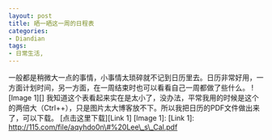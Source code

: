 ```yaml
---
layout: post
title: 晒一晒这一周的日程表
categories:
- Diandian
tags:
- 日常生活, 
---
```

一般都是稍微大一点的事情，小事情太琐碎就不记到日历里去。日历非常好用，一方面计划时间，另一方面，在一周结束时也可以看看自己一周都做了些什么。 !\[Image 1\]\[\] 我知道这个表看起来实在是太小了，没办法，平常我用的时候是这个的两倍大（Ctrl++），只是图片太大博客放不下。所以我把日历的PDF文件做出来了，可以下载。 \[点击这里下载\]\[Link 1\] \[Image 1\]: \[Link 1\]: http://115.com/file/aqyhdo0n\#%20Lee\_s\_Cal.pdf